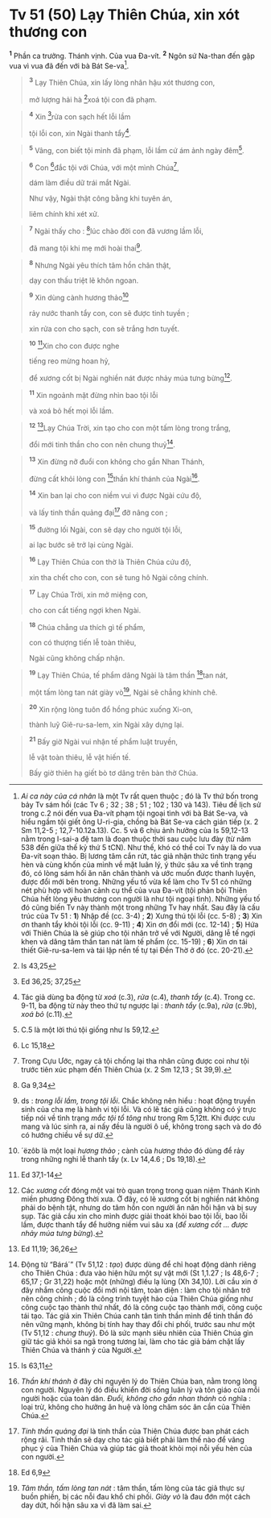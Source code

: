 # Tv 51 (50) Lạy Thiên Chúa, xin xót thương con
<sup><b>1</b></sup> Phần ca trưởng. Thánh vịnh. Của vua Đa-vít. <sup><b>2</b></sup> Ngôn sứ Na-than đến gặp vua vì vua đã đến với bà Bát Se-va[^1].


> <sup><b>3</b></sup> Lạy Thiên Chúa, xin lấy lòng nhân hậu xót thương con,
> 
> mở lượng hải hà [^1*]xoá tội con đã phạm.
>


> <sup><b>4</b></sup> Xin [^2*]rửa con sạch hết lỗi lầm
> 
> tội lỗi con, xin Ngài thanh tẩy[^2].
>


> <sup><b>5</b></sup> Vâng, con biết tội mình đã phạm, lỗi lầm cứ ám ảnh ngày đêm[^3].
>


> <sup><b>6</b></sup> Con [^3*]đắc tội với Chúa, với một mình Chúa[^4],
> 
> dám làm điều dữ trái mắt Ngài.
> 
> Như vậy, Ngài thật công bằng khi tuyên án,
> 
> liêm chính khi xét xử.
>


> <sup><b>7</b></sup> Ngài thấy cho : [^4*]lúc chào đời con đã vương lầm lỗi,
> 
> đã mang tội khi mẹ mới hoài thai[^5].
>


> <sup><b>8</b></sup> Nhưng Ngài yêu thích tâm hồn chân thật,
> 
> dạy con thấu triệt lẽ khôn ngoan.
>


> <sup><b>9</b></sup> Xin dùng cành hương thảo[^6]
> 
> rảy nước thanh tẩy con, con sẽ được tinh tuyền ;
> 
> xin rửa con cho sạch, con sẽ trắng hơn tuyết.
>


> <sup><b>10</b></sup> [^5*]Xin cho con được nghe
> 
> tiếng reo mừng hoan hỷ,
> 
> để xương cốt bị Ngài nghiền nát được nhảy múa tưng bừng[^7].
>


> <sup><b>11</b></sup> Xin ngoảnh mặt đừng nhìn bao tội lỗi
> 
> và xoá bỏ hết mọi lỗi lầm.
>


> <sup><b>12</b></sup> [^6*]Lạy Chúa Trời, xin tạo cho con một tấm lòng trong trắng,
> 
> đổi mới tinh thần cho con nên chung thuỷ[^8].
>


> <sup><b>13</b></sup> Xin đừng nỡ đuổi con không cho gần Nhan Thánh,
> 
> đừng cất khỏi lòng con [^7*]thần khí thánh của Ngài[^9].
>


> <sup><b>14</b></sup> Xin ban lại cho con niềm vui vì được Ngài cứu độ,
> 
> và lấy tinh thần quảng đại[^10] đỡ nâng con ;
>


> <sup><b>15</b></sup> đường lối Ngài, con sẽ dạy cho người tội lỗi,
> 
> ai lạc bước sẽ trở lại cùng Ngài.
>


> <sup><b>16</b></sup> Lạy Thiên Chúa con thờ là Thiên Chúa cứu độ,
> 
> xin tha chết cho con, con sẽ tung hô Ngài công chính.
>


> <sup><b>17</b></sup> Lạy Chúa Trời, xin mở miệng con,
> 
> cho con cất tiếng ngợi khen Ngài.
>


> <sup><b>18</b></sup> Chúa chẳng ưa thích gì tế phẩm,
> 
> con có thượng tiến lễ toàn thiêu,
> 
> Ngài cũng không chấp nhận.
>


> <sup><b>19</b></sup> Lạy Thiên Chúa, tế phẩm dâng Ngài là tâm thần [^8*]tan nát,
> 
> một tấm lòng tan nát giày vò[^11], Ngài sẽ chẳng khinh chê.
>


> <sup><b>20</b></sup> Xin rộng lòng tuôn đổ hồng phúc xuống Xi-on,
> 
> thành luỹ Giê-ru-sa-lem, xin Ngài xây dựng lại.
>


> <sup><b>21</b></sup> Bấy giờ Ngài vui nhận tế phẩm luật truyền,
> 
> lễ vật toàn thiêu, lễ vật hiến tế.
> 
> Bấy giờ thiên hạ giết bò tơ dâng trên bàn thờ Chúa.
>

[^1]: <i>Ai ca này của cá nhân</i> là một Tv rất quen thuộc ; đó là Tv thứ bốn trong bảy Tv sám hối (các Tv 6 ; 32 ; 38 ; 51 ; 102 ; 130 và 143). Tiêu đề lịch sử trong c.2 nói đến vua Đa-vít phạm tội ngoại tình với bà Bát Se-va, và hiểu ngầm tội giết ông U-ri-gia, chồng bà Bát Se-va cách gián tiếp (x. 2 Sm 11,2-5 ; 12,7-10.12a.13). Cc. 5 và 6 chịu ảnh hưởng của Is 59,12-13 nằm trong I-sai-a đệ tam là đoạn thuộc thời sau cuộc lưu đày (từ năm 538 đến giữa thế kỷ thứ 5 tCN). Như thế, khó có thể coi Tv này là do vua Đa-vít soạn thảo. Bị lương tâm cắn rứt, tác giả nhận thức tình trạng yếu hèn và cùng khốn của mình về mặt luân lý, ý thức sâu xa về tình trạng đó, có lòng sám hối ăn năn chân thành và ước muốn được thanh luyện, được đổi mới bên trong. Những yếu tố vừa kể làm cho Tv 51 có những nét phù hợp với hoàn cảnh cụ thể của vua Đa-vít (tội phản bội Thiên Chúa hết lòng yêu thương con người là như tội ngoại tình). Những yếu tố đó cũng biến Tv này thành một trong những Tv hay nhất. Sau đây là cấu trúc của Tv 51 : <b>1</b>) Nhập đề (cc. 3-4) ; <b>2</b>) Xưng thú tội lỗi (cc. 5-8) ; <b>3</b>) Xin ơn thanh tẩy khỏi tội lỗi (cc. 9-11) ; <b>4</b>) Xin ơn đổi mới (cc. 12-14) ; <b>5</b>) Hứa với Thiên Chúa là sẽ giúp cho tội nhân trở về với Người, dâng lễ tế ngợi khen và dâng tâm thần tan nát làm tế phẩm (cc. 15-19) ; <b>6</b>) Xin ơn tái thiết Giê-ru-sa-lem và tái lập nền tế tự tại Đền Thờ ở đó (cc. 20-21).
[^2]: Tác giả dùng ba động từ <i>xoá</i> (c.3), <i>rửa</i> (c.4), <i>thanh tẩy</i> (c.4). Trong cc. 9-11, ba động từ này theo thứ tự ngược lại : <i>thanh tẩy</i> (c.9a), <i>rửa</i> (c.9b), <i>xoá bỏ</i> (c.11).
[^3]: C.5 là một lời thú tội giống như Is 59,12.
[^4]: Trong Cựu Ước, ngay cả tội chống lại tha nhân cũng được coi như tội trước tiên xúc phạm đến Thiên Chúa (x. 2 Sm 12,13 ; St 39,9).
[^5]: ds : <i>trong lỗi lầm, trong tội lỗi</i>. Chắc không nên hiểu : hoạt động truyền sinh của cha mẹ là hành vi tội lỗi. Và có lẽ tác giả cũng không có ý trực tiếp nói về tình trạng <i>mắc tội tổ tông</i> như trong Rm 5,12tt. Khi được cưu mang và lúc sinh ra, ai nấy đều là người ô uế, không trong sạch và do đó có hướng chiều về sự dữ.
[^6]: <span class="hebrew-translit">´ëzôb</span> là một loại <i>hương thảo</i> ; cành của <i>hương thảo</i> đó dùng để rảy trong những nghi lễ thanh tẩy (x. Lv 14,4.6 ; Ds 19,18).
[^7]: Các <i>xương cốt</i> đóng một vai trò quan trọng trong quan niệm Thánh Kinh miền phương Đông thời xưa. Ở đây, có lẽ xương cốt bị nghiền nát không phải do bệnh tật, nhưng do tâm hồn con người ăn năn hối hận và bị suy sụp. Tác giả cầu xin cho mình được giải thoát khỏi bao tội lỗi, bao lỗi lầm, được thanh tẩy để hưởng niềm vui sâu xa (<i>để xương cốt ... được nhảy múa tưng bừng</i>).
[^8]: Động từ “<span class="hebrew-translit">Bárá´</span>” (Tv 51,12 : <i>tạo</i>) được dùng để chỉ hoạt động dành riêng cho Thiên Chúa : đưa vào hiện hữu một sự vật mới (St 1,1.27 ; Is 48,6-7 ; 65,17 ; Gr 31,22) hoặc một (những) điều lạ lùng (Xh 34,10). Lời cầu xin ở đây nhắm công cuộc đổi mới nội tâm, toàn diện : làm cho tội nhân trở nên công chính ; đó là công trình tuyệt hảo của Thiên Chúa giống như công cuộc tạo thành thứ nhất, đó là công cuộc tạo thành mới, công cuộc tái tạo. Tác giả xin Thiên Chúa canh tân tinh thần mình để tinh thần đó nên vững mạnh, không bị tính hay thay đổi chi phối, trước sau như một (Tv 51,12 : <i>chung thuỷ</i>). Đó là sức mạnh siêu nhiên của Thiên Chúa gìn giữ tác giả khỏi sa ngã trong tương lai, làm cho tác giả bám chặt lấy Thiên Chúa và thánh ý của Người.
[^9]: <i>Thần khí thánh</i> ở đây chỉ nguyên lý do Thiên Chúa ban, nằm trong lòng con người. Nguyên lý đó điều khiển đời sống luân lý và tôn giáo của mỗi người hoặc của toàn dân. <i>Đuổi, không cho gần nhan thánh</i> có nghĩa : loại trừ, không cho hưởng ân huệ và lòng chăm sóc ân cần của Thiên Chúa.
[^10]: <i>Tinh thần quảng đại</i> là tinh thần của Thiên Chúa được ban phát cách rộng rãi. Tinh thần sẽ dạy cho tác giả biết phải làm thế nào để vâng phục ý của Thiên Chúa và giúp tác giả thoát khỏi mọi nỗi yếu hèn của con người.
[^11]: <i>Tâm thần, tấm lòng tan nát</i> : tâm thần, tấm lòng của tác giả thực sự buồn phiền, bị các nỗi đau khổ chi phối. <i>Giày vò</i> là đau đớn một cách day dứt, hối hận sâu xa vì đã làm sai.
[^1*]: Is 43,25
[^2*]: Ed 36,25; 37,25
[^3*]: Lc 15,18
[^4*]: Ga 9,34
[^5*]: Ed 37,1-14
[^6*]: Ed 11,19; 36,26
[^7*]: Is 63,11
[^8*]: Ed 6,9
